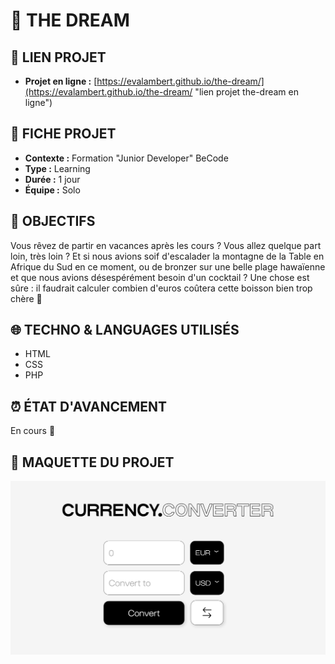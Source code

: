 # 🍹 THE DREAM

## 🔗 LIEN PROJET

- **Projet en ligne :** [https://evalambert.github.io/the-dream/](https://evalambert.github.io/the-dream/ "lien projet the-dream en ligne")

## 📌 FICHE PROJET

- **Contexte :** Formation "Junior Developer" BeCode
- **Type :** Learning
- **Durée :** 1 jour
- **Équipe :** Solo

## 🎯 OBJECTIFS

Vous rêvez de partir en vacances après les cours ? Vous allez quelque part loin, très loin ? Et si nous avions soif d'escalader la montagne de la Table en Afrique du Sud en ce moment, ou de bronzer sur une belle plage hawaïenne et que nous avions désespérément besoin d'un cocktail ? Une chose est sûre : il faudrait calculer combien d'euros coûtera cette boisson bien trop chère 💸

## 🌐 TECHNO & LANGUAGES UTILISÉS

- HTML
- CSS
- PHP

## ⏰ ÉTAT D'AVANCEMENT

En cours 🍎

## 👀 MAQUETTE DU PROJET

![Screen shot du projet](img/1.png)
